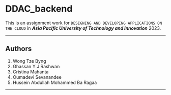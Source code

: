 # DDAC_backend

This is an assignment work for `DESIGNING AND DEVELOPING APPLICATIONS ON THE CLOUD` in ***Asia Pacific University of Technology and Innovation*** 2023. 

***

## Authors
1. Wong Tze Byng
2. Ghassan Y J Rashwan
3. Cristina Mahanta
4. Oumadevi Sevanandee
5. Hussein Abdullah Mohammed Ba Ragaa

***
